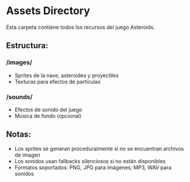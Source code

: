 # Assets Directory

Esta carpeta contiene todos los recursos del juego Asteroids.

## Estructura:

### /images/

- Sprites de la nave, asteroides y proyectiles
- Texturas para efectos de partículas

### /sounds/

- Efectos de sonido del juego
- Música de fondo (opcional)

## Notas:

- Los sprites se generan proceduralmente si no se encuentran archivos de imagen
- Los sonidos usan fallbacks silenciosos si no están disponibles
- Formatos soportados: PNG, JPG para imágenes; MP3, WAV para sonidos
